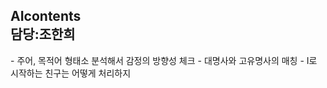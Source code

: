AIcontents  
담당:조한희
-------

  <TO-DO>  
  - 주어, 목적어 형태소 분석해서 감정의 방향성 체크      
  - 대명사와 고유명사의 매칭        
  - I로 시작하는 친구는 어떻게 처리하지      
